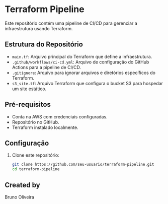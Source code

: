 # Terraform Pipeline

Este repositório contém uma pipeline de CI/CD para gerenciar a infraestrutura usando Terraform.

## Estrutura do Repositório

- `main.tf`: Arquivo principal do Terraform que define a infraestrutura.
- `.github/workflows/ci-cd.yml`: Arquivo de configuração do GitHub Actions para a pipeline de CI/CD.
- `.gitignore`: Arquivo para ignorar arquivos e diretórios específicos do Terraform.
- `s3_site.tf`: Arquivo Terraform que configura o bucket S3 para hospedar um site estático.

## Pré-requisitos

- Conta na AWS com credenciais configuradas.
- Repositório no GitHub.
- Terraform instalado localmente.

## Configuração

1. Clone este repositório:
   ```bash
   git clone https://github.com/seu-usuario/terraform-pipeline.git
   cd terraform-pipeline

## Created by 
   Bruno Oliveira